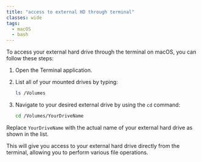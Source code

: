```yaml
---
title: "access to external HD through terminal"
classes: wide
tags:
  - macOS
  - bash
---
```


To access your external hard drive through the terminal on macOS, you can follow these steps:

1. Open the Terminal application.
2. List all of your mounted drives by typing:

    ```sh
    ls /Volumes
    ```

3. Navigate to your desired external drive by using the `cd` command:

    ```sh
    cd /Volumes/YourDriveName
    ```

Replace `YourDriveName` with the actual name of your external hard drive as shown in the list.

This will give you access to your external hard drive directly from the terminal, allowing you to perform various file operations.